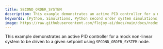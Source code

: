 ```yaml
---
title: SECOND_ORDER_SYSTEM
description: This example demonstrates an active PID controller for a mock non-linear system to be driven to a given setpoint using the SECOND_ORDER_SYSTEM node, which has a second order exponential function. This node is designed to be used in a Python loop. The data is appended as the loop progresses and written to memory.
keywords: [Python, Simulations, Python second order system simulations, Exponential function, Second-order system analysis, Flojoy generator nodes, Python simulation tools, System simulation examples, Dynamic system design, Python simulation documentation, Second-order system modeling, Dynamic system analysis in Python]
image: https://raw.githubusercontent.com/flojoy-ai/docs/main/docs/nodes/GENERATORS/SIMULATIONS/SECOND_ORDER_SYSTEM/examples/EX1/output.jpeg
---
```


This example demonstrates an active PID controller for a mock non-linear system to be driven to a given setpoint using `SECOND_ORDER_SYSTEM` node.